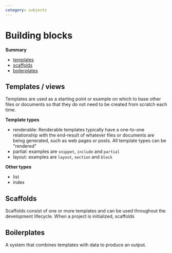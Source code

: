 ```yaml
---
category: subjects
---
```

# Building blocks

**Summary**

- [templates]()
- [scaffolds]()
- [boilerplates]()

## Templates / views

Templates are used as a starting point or example on which to base other files or documents so that they do not need to be created from scratch each time.

**Template types**

- renderable: Renderable templates typically have a one-to-one relationship with the end-result of whatever files or documents are being generated, such as web pages or posts. All template types can be "rendered"
- partial:   examples are `snippet`, `include` and `partial`
- layout: examples are `layout`, `section` and `block`

**Other types**

- list
- index

## Scaffolds

Scaffolds consist of one or more templates and can be used throughout the development lifecycle. When a project is initialized, scaffolds


## Boilerplates



A system that combines templates with data to produce an output.
